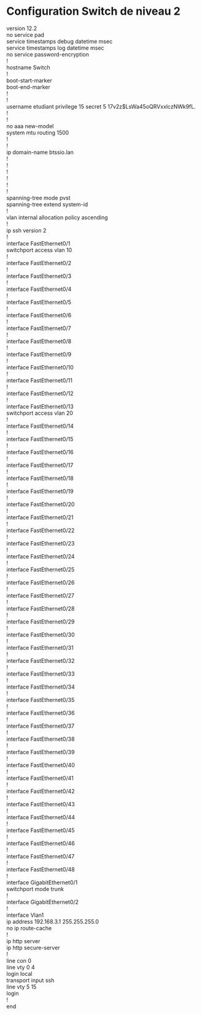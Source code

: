 # Configuration Switch de niveau 2

version 12.2  
no service pad  
service timestamps debug datetime msec  
service timestamps log datetime msec  
no service password-encryption  
\!  
hostname Switch  
\!  
boot-start-marker  
boot-end-marker  
\!  
\!  
username etudiant privilege 15 secret 5 $1$7v2z$LsWa45oQRVxxlczNWk9fL.  
\!  
\!  
no aaa new-model  
system mtu routing 1500  
\!  
\!  
ip domain-name btssio.lan  
\!  
\!  
\!  
\!  
\!  
\!  
spanning-tree mode pvst  
spanning-tree extend system-id  
\!  
vlan internal allocation policy ascending  
\!  
ip ssh version 2  
\!  
interface FastEthernet0/1  
 switchport access vlan 10  
\!  
interface FastEthernet0/2  
\!  
interface FastEthernet0/3  
\!  
interface FastEthernet0/4  
\!  
interface FastEthernet0/5  
\!  
interface FastEthernet0/6  
\!  
interface FastEthernet0/7  
\!  
interface FastEthernet0/8  
\!  
interface FastEthernet0/9  
\!  
interface FastEthernet0/10  
\!  
interface FastEthernet0/11  
\!  
interface FastEthernet0/12  
\!  
interface FastEthernet0/13  
 switchport access vlan 20  
\!  
interface FastEthernet0/14  
\!  
interface FastEthernet0/15  
\!  
interface FastEthernet0/16  
\!  
interface FastEthernet0/17  
\!  
interface FastEthernet0/18  
\!  
interface FastEthernet0/19  
\!  
interface FastEthernet0/20  
\!  
interface FastEthernet0/21  
\!  
interface FastEthernet0/22  
\!  
interface FastEthernet0/23  
\!  
interface FastEthernet0/24  
\!  
interface FastEthernet0/25  
\!  
interface FastEthernet0/26  
\!  
interface FastEthernet0/27  
\!  
interface FastEthernet0/28  
\!  
interface FastEthernet0/29  
\!  
interface FastEthernet0/30  
\!  
interface FastEthernet0/31  
\!  
interface FastEthernet0/32  
\!  
interface FastEthernet0/33  
\!  
interface FastEthernet0/34  
\!  
interface FastEthernet0/35  
\!  
interface FastEthernet0/36  
\!  
interface FastEthernet0/37  
\!  
interface FastEthernet0/38  
\!  
interface FastEthernet0/39  
\!  
interface FastEthernet0/40  
\!  
interface FastEthernet0/41  
\!  
interface FastEthernet0/42  
\!  
interface FastEthernet0/43  
\!  
interface FastEthernet0/44  
\!  
interface FastEthernet0/45  
\!  
interface FastEthernet0/46  
\!  
interface FastEthernet0/47  
\!  
interface FastEthernet0/48  
\!  
interface GigabitEthernet0/1  
 switchport mode trunk  
\!  
interface GigabitEthernet0/2  
\!  
interface Vlan1  
 ip address 192.168.3.1 255.255.255.0  
 no ip route-cache  
\!  
ip http server  
ip http secure-server  
\!  
line con 0  
line vty 0 4  
 login local  
 transport input ssh  
line vty 5 15  
 login  
\!  
end

